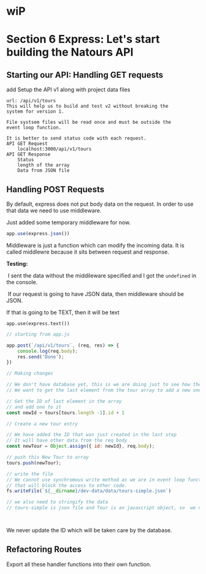 # wiP

# Section 6 Express: Let's start building the Natours API



## Starting our API: Handling GET requests

add Setup the API v1 along with project data files

```
url: /api/v1/tours
This will help us to build and test v2 without breaking the
system for version 1.

File systsem files will be read once and must be outside the
event loop function.

It is better to send status code with each request.
API GET Request
	localhost:3000/api/v1/tours
API GET Response
	Status
	length of the array
	Data from JSON file
```



## Handling POST Requests

By default, express does not put body data on the request. In order to use that data we need to use middleware.

Just added some temporary middleware for now.

```jsx
app.use(express.json())
```

Middleware is just a function which can modify the incoming data. It is called middlewre because it sits between request and response.

**Testing:**

​	I sent the data without the middileware specified and I got the `undefined` in the console.

​	If our request is going to have JSON data, then middleware should be JSON. 

If that is going to be TEXT, then it will be text

```
app.use(express.text())
```





```jsx
// starting from app.js

app.post(`/api/v1/tours`, (req, res) => {
    console.log(req.body);
    res.send('Done');
})

// Making changes 

// We don't have database yet, this is we are doing just to see how the POST request will work.
// We want to get the last element from the tour array to add a new one into the array.

// Get the ID of last element in the array
// and add one to it
const newId = tours[tours.length -1].id + 1

// Create a new tour entry

// We have added the ID that was just created in the last step 
// It will have other data from the req body
const newTour = Object.assign({ id: newId}, req.body);

// push this New Tour to array
tours.push(newTour);

// write the file
// We cannot use synchromous write method as we are in event loop function.
// that will block the access to other code.
fs.writeFile(`${__dirname}/dev-data/data/tours-simple.json`)

// we also need to stringify the data 
// tours-simple is json file and Tour is an javascript object, so  we need to stringify it.




```



We never update the ID which will be taken care by the database. 



## Refactoring Routes



Export all these handler functions into their own function.
